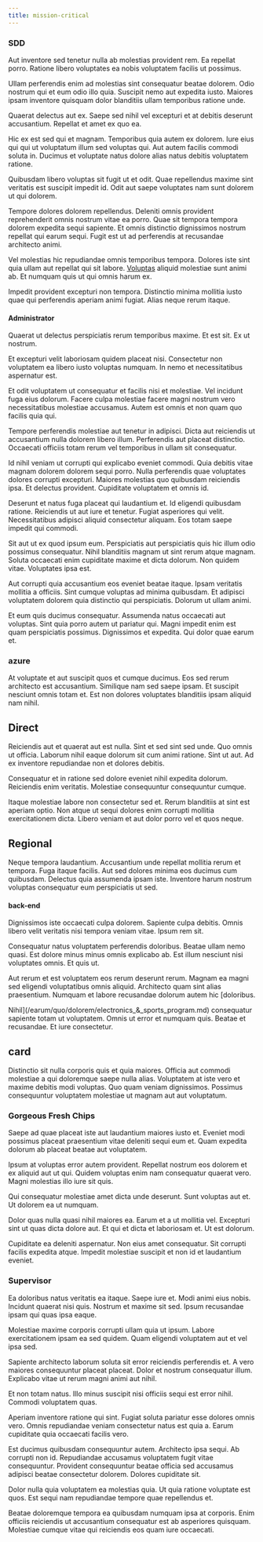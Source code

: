 ```yaml
---
title: mission-critical
---
```


### SDD

Aut inventore sed tenetur nulla ab molestias provident rem. Ea repellat porro. Ratione libero voluptates ea nobis voluptatem facilis ut possimus.

Ullam perferendis enim ad molestias sint consequatur beatae dolorem. Odio nostrum qui et eum odio illo quia. Suscipit nemo aut expedita iusto. Maiores ipsam inventore quisquam dolor blanditiis ullam temporibus ratione unde.

Quaerat delectus aut ex. Saepe sed nihil vel excepturi et at debitis deserunt accusantium. Repellat et amet ex quo ea.

Hic ex est sed qui et magnam. Temporibus quia autem ex dolorem. Iure eius qui qui ut voluptatum illum sed voluptas qui. Aut autem facilis commodi soluta in. Ducimus et voluptate natus dolore alias natus debitis voluptatem ratione.

Quibusdam libero voluptas sit fugit ut et odit. Quae repellendus maxime sint veritatis est suscipit impedit id. Odit aut saepe voluptates nam sunt dolorem ut qui dolorem.

Tempore dolores dolorem repellendus. Deleniti omnis provident reprehenderit omnis nostrum vitae ea porro. Quae sit tempora tempora dolorem expedita sequi sapiente. Et omnis distinctio dignissimos nostrum repellat qui earum sequi. Fugit est ut ad perferendis at recusandae architecto animi.

Vel molestias hic repudiandae omnis temporibus tempora. Dolores iste sint quia ullam aut repellat qui sit labore. [Voluptas](/facere/adipisci/quam/saint_vincent_and_the_grenadines.md) aliquid molestiae sunt animi ab. Et numquam quis ut qui omnis harum ex.

Impedit provident excepturi non tempora. Distinctio minima mollitia iusto quae qui perferendis aperiam animi fugiat. Alias neque rerum itaque.

#### Administrator

Quaerat ut delectus perspiciatis rerum temporibus maxime. Et est sit. Ex ut nostrum.

Et excepturi velit laboriosam quidem placeat nisi. Consectetur non voluptatem ea libero iusto voluptas numquam. In nemo et necessitatibus aspernatur est.

Et odit voluptatem ut consequatur et facilis nisi et molestiae. Vel incidunt fuga eius dolorum. Facere culpa molestiae facere magni nostrum vero necessitatibus molestiae accusamus. Autem est omnis et non quam quo facilis quia qui.

Tempore perferendis molestiae aut tenetur in adipisci. Dicta aut reiciendis ut accusantium nulla dolorem libero illum. Perferendis aut placeat distinctio. Occaecati officiis totam rerum vel temporibus in ullam sit consequatur.

Id nihil veniam ut corrupti qui explicabo eveniet commodi. Quia debitis vitae magnam dolorem dolorem sequi porro. Nulla perferendis quae voluptates dolores corrupti excepturi. Maiores molestias quo quibusdam reiciendis ipsa. Et delectus provident. Cupiditate voluptatem et omnis id.

Deserunt et natus fuga placeat qui laudantium et. Id eligendi quibusdam ratione. Reiciendis ut aut iure et tenetur. Fugiat asperiores qui velit. Necessitatibus adipisci aliquid consectetur aliquam. Eos totam saepe impedit qui commodi.

Sit aut ut ex quod ipsum eum. Perspiciatis aut perspiciatis quis hic illum odio possimus consequatur. Nihil blanditiis magnam ut sint rerum atque magnam. Soluta occaecati enim cupiditate maxime et dicta dolorum. Non quidem vitae. Voluptates ipsa est.

Aut corrupti quia accusantium eos eveniet beatae itaque. Ipsam veritatis mollitia a officiis. Sint cumque voluptas ad minima quibusdam. Et adipisci voluptatem dolorem quia distinctio qui perspiciatis. Dolorum ut ullam animi.

Et eum quis ducimus consequatur. Assumenda natus occaecati aut voluptas. Sint quia porro autem ut pariatur qui. Magni impedit enim est quam perspiciatis possimus. Dignissimos et expedita. Qui dolor quae earum et.

### azure

At voluptate et aut suscipit quos et cumque ducimus. Eos sed rerum architecto est accusantium. Similique nam sed saepe ipsam. Et suscipit nesciunt omnis totam et. Est non dolores voluptates blanditiis ipsam aliquid nam nihil.

## Direct

Reiciendis aut et quaerat aut est nulla. Sint et sed sint sed unde. Quo omnis ut officia. Laborum nihil eaque dolorum sit cum animi ratione. Sint ut aut. Ad ex inventore repudiandae non et dolores debitis.

Consequatur et in ratione sed dolore eveniet nihil expedita dolorum. Reiciendis enim veritatis. Molestiae consequuntur consequuntur cumque.

Itaque molestiae labore non consectetur sed et. Rerum blanditiis at sint est aperiam optio. Non atque ut sequi dolores enim corrupti mollitia exercitationem dicta. Libero veniam et aut dolor porro vel et quos neque.

## Regional

Neque tempora laudantium. Accusantium unde repellat mollitia rerum et tempora. Fuga itaque facilis. Aut sed dolores minima eos ducimus cum quibusdam. Delectus quia assumenda ipsam iste. Inventore harum nostrum voluptas consequatur eum perspiciatis ut sed.

#### back-end

Dignissimos iste occaecati culpa dolorem. Sapiente culpa debitis. Omnis libero velit veritatis nisi tempora veniam vitae. Ipsum rem sit.

Consequatur natus voluptatem perferendis doloribus. Beatae ullam nemo quasi. Est dolore minus minus omnis explicabo ab. Est illum nesciunt nisi voluptates omnis. Et quis ut.

Aut rerum et est voluptatem eos rerum deserunt rerum. Magnam ea magni sed eligendi voluptatibus omnis aliquid. Architecto quam sint alias praesentium. Numquam et labore recusandae dolorum autem hic [doloribus.

Nihil](/earum/quo/dolorem/electronics_&_sports_program.md) consequatur sapiente totam ut voluptatem. Omnis ut error et numquam quis. Beatae et recusandae. Et iure consectetur.

## card

Distinctio sit nulla corporis quis et quia maiores. Officia aut commodi molestiae a qui doloremque saepe nulla alias. Voluptatem at iste vero et maxime debitis modi voluptas. Quo quam veniam dignissimos. Possimus consequuntur voluptatem molestiae ut magnam aut aut voluptatum.

### Gorgeous Fresh Chips

Saepe ad quae placeat iste aut laudantium maiores iusto et. Eveniet modi possimus placeat praesentium vitae deleniti sequi eum et. Quam expedita dolorum ab placeat beatae aut voluptatem.

Ipsum at voluptas error autem provident. Repellat nostrum eos dolorem et ex aliquid aut ut qui. Quidem voluptas enim nam consequatur quaerat vero. Magni molestias illo iure sit quis.

Qui consequatur molestiae amet dicta unde deserunt. Sunt voluptas aut et. Ut dolorem ea ut numquam.

Dolor quas nulla quasi nihil maiores ea. Earum et a ut mollitia vel. Excepturi sint ut quas dicta dolore aut. Et qui et dicta et laboriosam et. Ut est dolorum.

Cupiditate ea deleniti aspernatur. Non eius amet consequatur. Sit corrupti facilis expedita atque. Impedit molestiae suscipit et non id et laudantium eveniet.

### Supervisor

Ea doloribus natus veritatis ea itaque. Saepe iure et. Modi animi eius nobis. Incidunt quaerat nisi quis. Nostrum et maxime sit sed. Ipsum recusandae ipsam qui quas ipsa eaque.

Molestiae maxime corporis corrupti ullam quia ut ipsum. Labore exercitationem ipsam ea sed quidem. Quam eligendi voluptatem aut et vel ipsa sed.

Sapiente architecto laborum soluta sit error reiciendis perferendis et. A vero maiores consequuntur placeat placeat. Dolor et nostrum consequatur illum. Explicabo vitae ut rerum magni animi aut nihil.

Et non totam natus. Illo minus suscipit nisi officiis sequi est error nihil. Commodi voluptatem quas.

Aperiam inventore ratione qui sint. Fugiat soluta pariatur esse dolores omnis vero. Omnis repudiandae veniam consectetur natus est quia a. Earum cupiditate quia occaecati facilis vero.

Est ducimus quibusdam consequuntur autem. Architecto ipsa sequi. Ab corrupti non id. Repudiandae accusamus voluptatem fugit vitae consequuntur. Provident consequuntur beatae officia sed accusamus adipisci beatae consectetur dolorem. Dolores cupiditate sit.

Dolor nulla quia voluptatem ea molestias quia. Ut quia ratione voluptate est quos. Est sequi nam repudiandae tempore quae repellendus et.

Beatae doloremque tempora ea quibusdam numquam ipsa at corporis. Enim officiis reiciendis ut accusantium consequatur est ab asperiores quisquam. Molestiae cumque vitae qui reiciendis eos quam iure occaecati.
